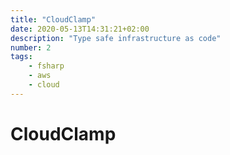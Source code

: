 ```yaml
---
title: "CloudClamp"
date: 2020-05-13T14:31:21+02:00
description: "Type safe infrastructure as code"
number: 2
tags:
    - fsharp
    - aws
    - cloud
---
```


# CloudClamp